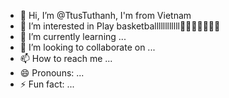 - 👋 Hi, I’m @TtusTuthanh, I'm from Vietnam 
- 👀 I’m interested in Play basketballllllllllll🏀🏀🏀🏀🏀🏀🏀
- 🌱 I’m currently learning ...
- 💞️ I’m looking to collaborate on ...
- 📫 How to reach me ...
- 😄 Pronouns: ...
- ⚡ Fun fact: ...

<!---
TtusTuthanh/TtusTuthanh is a ✨ special ✨ repository because its `README.md` (this file) appears on your GitHub profile.
You can click the Preview link to take a look at your changes.
--->
